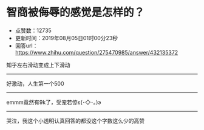# 智商被侮辱的感觉是怎样的？
- 点赞数：12735
- 更新时间：2019年08月05日01时00分23秒
- 回答url：https://www.zhihu.com/question/275470985/answer/432135372
<body>
 <p data-pid="9z3-urbY">知乎左右滑动变成上下滑动</p>
 <hr>
 <p data-pid="trPZF6Yp">好激动，人生第一个500</p>
 <hr>
 <p data-pid="r797XTGM">emmm竟然有9k了，受宠若惊є(･◇･｡)э</p>
 <hr>
 <p data-pid="wXD_MzCc">哭泣，我这个小透明认真回答的都没这个字数这么少的高赞</p>
</body>